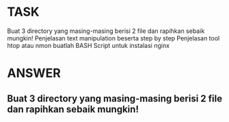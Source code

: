 # TASK
Buat 3 directory yang masing-masing berisi 2 file dan rapihkan sebaik mungkin!
Penjelasan text manipulation beserta step by step
Penjelasan tool htop atau nmon
buatlah BASH Script untuk instalasi nginx

# ANSWER
## Buat 3 directory yang masing-masing berisi 2 file dan rapihkan sebaik mungkin!



